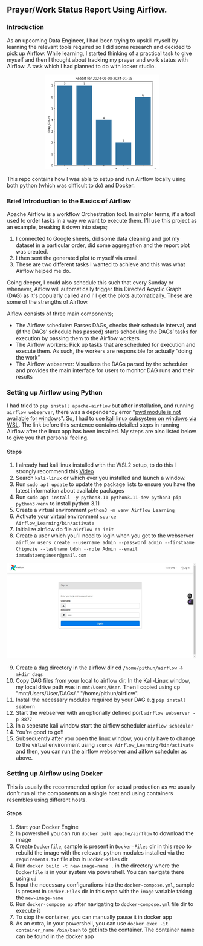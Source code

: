
## Prayer/Work Status Report Using Airflow.

### Introduction
As an upcoming Data Engineer, I had been trying to upskill myself by learning the relevant tools required so I did some research and decided to pick up Airflow. While learning,
I started thinking of a practical task to give myself and then I thought about tracking my prayer and work status with Airflow. A task which I had planned to do with locker studio.
<p align="center">
<img src="Images/sample_viz.png" alt="Sample Viz" width="300" height="250">
</p>

This repo contains how I was able to setup and run Airflow locally using both python (which was difficult to do) and Docker.

### Brief Introduction to the Basics of Airflow
Apache Airflow is a workflow Orchestration tool. In simpler terms, it's a tool used to order tasks in a way we want to execute them. I'll use this project as an example, breaking it down 
into steps;
1. I connected to Google sheets, did some data cleaning and got my dataset in a particular order, did some aggregation and the report plot was created.
2. I then sent the generated plot to myself via email.
3. These are two different tasks I wanted to achieve and this was what Airflow helped me do. 

Going deeper, I could also schedule this such that every Sunday or whenever, Aiflow will
automatically trigger this Directed Acyclic Graph (DAG) as it's popularly called and I'll get the plots automatically. These are some of the strengths of Airflow.

Aiflow consists of three main components;
- The Airflow scheduler: Parses DAGs, checks their schedule interval, and (if the DAGs’ schedule has passed) starts scheduling the DAGs’ tasks for execution by
passing them to the Airflow workers.
- The Airflow workers: Pick up tasks that are scheduled for execution and execute them. As such, the workers are responsible for actually “doing the work”
- The Airflow webserver: Visualizes the DAGs parsed by the scheduler and provides the main interface for users to monitor DAG runs and their results

### Setting up Airflow using Python
I had tried to `pip install apache-airflow` but after installation, and running `airflow webserver`, there was a dependency error "[pwd module is not available for windows](https://github.com/apache/airflow/discussions/24323)". 
So, I had to use [kali linux subsystem on windows via WSL](https://medium.com/@tristian_56632/installing-apache-airflow-on-windows-usng-wsl-771e803762c9). The link before this sentence contains detailed
steps in running Airflow after the linux app has been installed. My steps are also listed below to give you that personal feeling.

#### Steps 
1. I already had kali linux installed with the WSL2 setup, to do this I strongly recommend this [Video](https://youtu.be/27Wn921q_BQ?si=K9ok76XhhuOrSnrG)
2. Search `kali-linux` or which ever you installed and launch a window.
3. Run `sudo apt update` to update the package lists to ensure you have the latest information about available packages
4. Run `sudo apt install -y python3.11 python3.11-dev python3-pip python3-venv` to install python 3.11
5. Create a virtual environment `python3 -m venv Airflow_Learning`
6. Activate your virtual environment `source Airflow_Learning/bin/activate`
7. Initialize airflow db file `airflow db init`
8. Create a user which you'll need to login when you get to the webserver `airflow users create --username admin --password admin --firstname Chigozie --lastname Udoh --role Admin --email iamadataengineer@gmail.com`
<img src="Images/webserver.jpg" alt="webserver" width="500" height="250">

9. Create a dag directory in the airflow dir cd `/home/pithun/airflow` -> 
`mkdir dags`
10. Copy DAG files from your local to airflow dir. In the Kali-Linux window, my local drive path was in `mnt/Users/User`. Then I copied using cp "mnt/Users/User/DAGs/." "/home/pithun/airflow".
11. Install the necessary modules required by your DAG e.g `pip install seaborn`
12. Start the webserver with an optionally defined port `airflow webserver -p 8877`
13. In a seperate kali window start the airflow scheduler `airflow scheduler`
14. You're good to go!!
15. Subsequently after you open the linux window, you only have to change to the virtual environment using `source Airflow_Learning/bin/activate` and then,
you can run the airflow webserver and aiflow scheduler as above.

### Setting up Airflow using Docker
This is usually the recommended option for actual production as we usually don't run all the components on a single host and using containers resembles using different hosts.

#### Steps
1. Start your Docker Engine
2. In powershell you can run `docker pull apache/airflow` to download the image
3. Create `Dockerfile`, sample is present in `Docker-Files` dir in this repo to rebuild the image with the relevant python modules installed via the `requirements.txt` file also in `Docker-Files` dir
4. Run `docker build -t new-image-name .` in the directory where the `Dockerfile` is in your system via powershell. You can navigate there using `cd`
5. Input the necessary configurations into the `docker-compose.yml`, sample is present in `Docker-Files` dir in this repo with the
`image` variable taking the `new-image-name`
6. Run `docker-compose up` after navigating to `docker-compose.yml` file dir to execute it
7. To stop the container, you can manually pause it in docker app
8. As an extra, in your powershell, you can use `docker exec -it container_name /bin/bash` to get into the container. The container name can be found in the docker app
